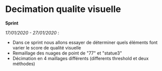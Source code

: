 # Decimation qualite visuelle
 
 **Sprint**  
 
 _17/01/2020 - 27/01/2020_ : 
 - Dans ce sprint nous allons essayer de déterminer quels éléments font varier le score de qualité visuelle
 - Remaillage des nuages de point de "77" et "statue3" 
 - Décimation en 4 maillages différents (differents threshold et deux méthodes) 
 
